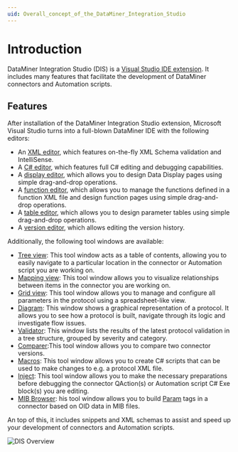 ```yaml
---
uid: Overall_concept_of_the_DataMiner_Integration_Studio
---
```


# Introduction

DataMiner Integration Studio (DIS) is a [Visual Studio IDE extension](https://visualstudio.microsoft.com/vs/features/extend/). It includes many features that facilitate the development of DataMiner connectors and Automation scripts.

## Features

After installation of the DataMiner Integration Studio extension, Microsoft Visual Studio turns into a full-blown DataMiner IDE with the following editors:

- An [XML editor](xref:XML_editor), which features on-the-fly XML Schema validation and IntelliSense.
- A [C# editor](xref:C_editor), which features full C# editing and debugging capabilities.
- A [display editor](xref:Display_editor), which allows you to design Data Display pages using simple drag-and-drop operations.
- A [function editor](xref:Function_editor), which allows you to manage the functions defined in a function XML file and design function pages using simple drag-and-drop operations.
- A [table editor](xref:Table_editor), which allows you to design parameter tables using simple drag-and-drop operations.
- A [version editor](xref:Version_editor), which allows editing the version history.

Additionally, the following tool windows are available:

- [Tree view](xref:DisTreeViewToolWindow): This tool window acts as a table of contents, allowing you to easily navigate to a particular location in the connector or Automation script you are working on.
- [Mapping view](xref:DisMappingViewToolWindow): This tool window allows you to visualize relationships between items in the connector you are working on.
- [Grid view](xref:DisGridViewToolWindow): This tool window allows you to manage and configure all parameters in the protocol using a spreadsheet-like view.
- [Diagram](xref:DisDiagramToolWindow): This window shows a graphical representation of a protocol. It allows you to see how a protocol is built, navigate through its logic and investigate flow issues.
- [Validator](xref:DisValidatorToolWindow): This window lists the results of the latest protocol validation in a tree structure, grouped by severity and category.
- [Comparer](xref:DisComparerToolWindow):This tool window allows you to compare two connector versions.
- [Macros](xref:DisMacrosToolWindow): This tool window allows you to create C# scripts that can be used to make changes to e.g. a protocol XML file.
- [Inject](xref:DisInjectToolWindow): This tool window allows you to make the necessary preparations before debugging the connector QAction(s) or Automation script C# Exe block(s) you are editing.
- [MIB Browser](xref:DisMibBrowserToolWindow): his tool window allows you to build [Param](xref:Protocol.Params.Param) tags in a connector based on OID data in MIB files.

An top of this, it includes snippets and XML schemas to assist and speed up your development of connectors and Automation scripts.

![DIS Overview](~/develop/images/DataMinerIntegrationStudio.svg)
